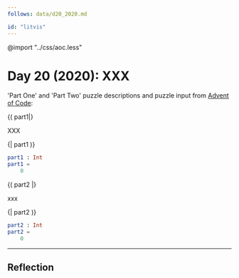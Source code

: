 ```yaml
---
follows: data/d20_2020.md

id: "litvis"
---
```


@import "../css/aoc.less"

# Day 20 (2020): XXX

'Part One' and 'Part Two' puzzle descriptions and puzzle input from [Advent of Code](https://adventofcode.com/2020/day/20):

{( part1|}

XXX

{| part1 )}

```elm {l r}
part1 : Int
part1 =
    0
```

{( part2 |}

xxx

{| part2 )}

```elm {l r}
part2 : Int
part2 =
    0
```

---

## Reflection
